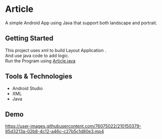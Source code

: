 
# Article 
A simple Android App using Java that support both landscape and portrait.




## Getting Started
This project uses xml to build Layout Application .\
And use java code to add logic.\
Run the Program using [Article.java](https://github.com/yomnakerir/Android/tree/main/Article)
## Tools & Technologies

- Android Studio
- XML
- Java


## Demo

https://user-images.githubusercontent.com/76075022/210150379-95d3213a-02b8-4c12-a46c-c27b5c1d80e3.mp4

